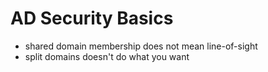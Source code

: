 # AD Security Basics

* shared domain membership does not mean line-of-sight
* split domains doesn't do what you want
